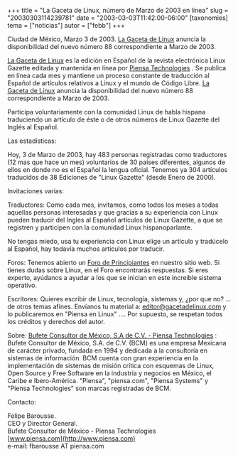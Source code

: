 +++
title = "La Gaceta de Linux, número de Marzo de 2003 en línea"
slug = "20030303114239781"
date = "2003-03-03T11:42:00-06:00"
[taxonomies]
tema = ["noticias"]
autor = ["febb"]
+++

Ciudad de México, Marzo 3 de 2003. [La Gaceta de
Linux](http://www.gacetadelinux.com/) anuncia la disponibilidad del
nuevo número 88 correspondiente a Marzo de 2003.

[La Gaceta de Linux](http://www.gacetadelinux.com/) es la edición en
Español de la revista electrónica Linux Gazette editada y mantenida en
línea por [Piensa Technologies](http://www.piensa.com/) . Se publica en
línea cada mes y mantiene un proceso constante de traducción al Español
de artículos relativos a Linux y el mundo de Código Libre. [La Gaceta de
Linux](http://www.gacetadelinux.com/) anuncia la disponibilidad del
nuevo número 88 correspondiente a Marzo de 2003.

<!-- more -->
Participa voluntariamente con la comunidad Linux de habla hispana
traduciendo un artículo de éste o de otros números de Linux Gazette del
Inglés al Español.

Las estadísticas:

Hoy, 3 de Marzo de 2003, hay 483 personas registradas como traductores
(12 mas que hace un mes) voluntarios de 30 países diferentes, algunos de
ellos en donde no es el Español la lengua oficial. Tenemos ya 304
artículos traducidos de 38 Ediciones de "Linux Gazette" (desde Enero de
2000).

Invitaciones varias:

Traductores: Como cada mes, invitamos, como todos los meses a todas
aquellas personas interesadas y que gracias a su experiencia con Linux
pueden traducir del Ingles al Español artículos de Linux Gazette, a que
se registren y participen con la comunidad Linux hispanoparlante.

No tengas miedo, usa tu experiencia con Linux elige un artículo y
tradúcelo al Español, hay todavía muchos artículos por traducir.

Foros: Tenemos abierto un [Foro de
Principiantes](http://www.piensa.com/foro_principiantes) en nuestro
sitio web. Si tienes dudas sobre Linux, en el Foro encontrarás
respuestas. Si eres experto, ayúdanos a ayudar a los que se inician en
este increíble sistema operativo.

Escritores: Quieres escribir de Linux, tecnología, sistemas y, ¿por que
no? ... de otros temas afines. Envíanos tu material a:
<editor@gacetadelinux.com> y lo publicaremos en "Piensa en Linux" ....
Por supuesto, se respetan todos los créditos y derechos del autor.

Sobre: [Bufete Consultor de México, S.A de C.V. - Piensa
Technologies](http://www.piensa.com/) :  
Bufete Consultor de México, S.A. de C.V. (BCM) es una empresa Mexicana
de carácter privado, fundada en 1994 y dedicada a la consultoría en
sistemas de información. BCM cuenta con gran experiencia en la
implementación de sistemas de misión crítica con esquemas de Linux, Open
Source y Free Software en la industria y negocios en México, el Caribe e
Ibero-América. "Piensa", "piensa.com", "Piensa Systems" y "Piensa
Technologies" son marcas registradas de BCM.

Contacto:

Felipe Barousse.  
CEO y Director General.  
Bufete Consultor de México - Piensa Technologies  
[www.piensa.com](http://www.piensa.com)  
e-mail: fbarousse AT piensa.com

